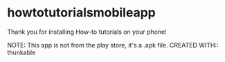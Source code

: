 # howtotutorialsmobileapp
Thank you for installing How-to tutorials on your phone!

NOTE: This app is not from the play store, it's a .apk file.
CREATED WITH:: thunkable
